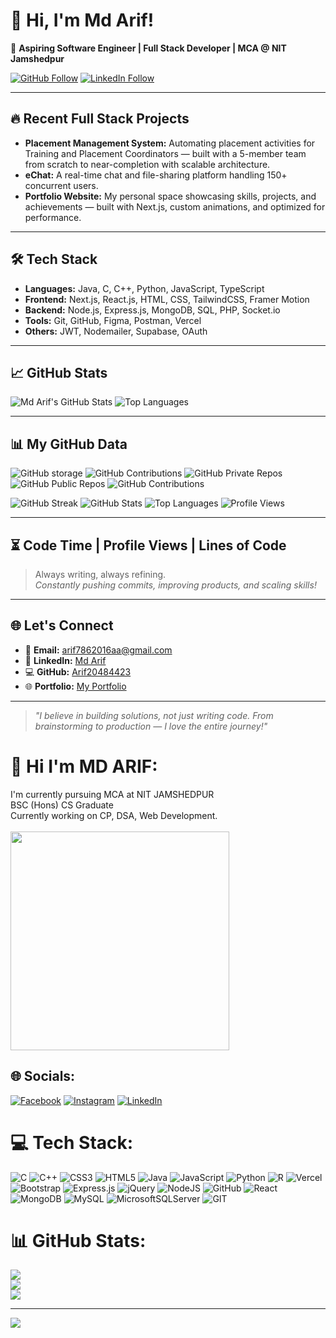 # 👋 Hi, I'm Md Arif! 
🚀 **Aspiring Software Engineer | Full Stack Developer | MCA @ NIT Jamshedpur**

[![GitHub Follow](https://img.shields.io/github/followers/Arif20484423?label=Follow&style=social)](https://github.com/Arif20484423)
[![LinkedIn Follow](https://img.shields.io/badge/Follow%20on-LinkedIn-blue?style=flat&logo=linkedin)](https://linkedin.com/in/md-arif-181a0a205/)

---

## 🔥 Recent Full Stack Projects
- **Placement Management System:** Automating placement activities for Training and Placement Coordinators — built with a 5-member team from scratch to near-completion with scalable architecture.
- **eChat:** A real-time chat and file-sharing platform handling 150+ concurrent users.
- **Portfolio Website:** My personal space showcasing skills, projects, and achievements — built with Next.js, custom animations, and optimized for performance.

---

## 🛠️ Tech Stack
- **Languages:** Java, C, C++, Python, JavaScript, TypeScript
- **Frontend:** Next.js, React.js, HTML, CSS, TailwindCSS, Framer Motion
- **Backend:** Node.js, Express.js, MongoDB, SQL, PHP, Socket.io
- **Tools:** Git, GitHub, Figma, Postman, Vercel
- **Others:** JWT, Nodemailer, Supabase, OAuth

---

## 📈 GitHub Stats
![Md Arif's GitHub Stats](https://github-readme-stats.vercel.app/api?username=Arif20484423&show_icons=true&theme=radical)
![Top Languages](https://github-readme-stats.vercel.app/api/top-langs/?username=Arif20484423&layout=compact&theme=radical)

---

## 📊 My GitHub Data

![GitHub storage](https://img.shields.io/github/size/Arif20484423/Arif20484423?label=Storage%20Used)
![GitHub Contributions](https://github-readme-streak-stats.herokuapp.com/?user=Arif20484423&theme=radical&hide_border=true)
![GitHub Private Repos](https://img.shields.io/badge/Private%20Repos-🔒-informational)
![GitHub Public Repos](https://img.shields.io/github/repos/Arif20484423?label=Public%20Repos)
![GitHub Contributions](https://github-profile-summary-cards.vercel.app/api/cards/profile-details?username=Arif20484423&theme=radical)

![GitHub Streak](https://streak-stats.demolab.com?user=Arif20484423&theme=radical&hide_border=true)
![GitHub Stats](https://github-readme-stats.vercel.app/api?username=Arif20484423&show_icons=true&theme=radical)
![Top Languages](https://github-readme-stats.vercel.app/api/top-langs/?username=Arif20484423&layout=compact&theme=radical)
![Profile Views](https://komarev.com/ghpvc/?username=Arif20484423&label=Profile%20Views&color=0e75b6&style=flat)


---

## ⏳ Code Time | Profile Views | Lines of Code
> Always writing, always refining.  
> *Constantly pushing commits, improving products, and scaling skills!*

---

## 🌐 Let's Connect
- 📧 **Email:** [arif7862016aa@gmail.com](mailto:arif7862016aa@gmail.com)
- 🔗 **LinkedIn:** [Md Arif](https://linkedin.com/in/md-arif-181a0a205/)
- 💻 **GitHub:** [Arif20484423](https://github.com/Arif20484423)
- 🌐 **Portfolio:** [My Portfolio](https://portfolio-arif20484423s-projects.vercel.app/)

---

> *"I believe in building solutions, not just writing code. From brainstorming to production — I love the entire journey!"*




# 💫 Hi I'm MD ARIF:
<div><div style="display:inline">I'm currently pursuing MCA at NIT JAMSHEDPUR<br>BSC (Hons) CS Graduate<br>Currently working on CP, DSA, Web Development.<br><br></div>

<div style="display:inline float:right"><img  src="https://cdn.dribbble.com/users/2131993/screenshots/4948736/thoughtworks-gif_dribbble.gif" width="350"  ></div></div>


## 🌐 Socials:
[![Facebook](https://img.shields.io/badge/Facebook-%231877F2.svg?logo=Facebook&logoColor=white)](https://facebook.com/https://www.facebook.com/profile.php?id=100032643334410) [![Instagram](https://img.shields.io/badge/Instagram-%23E4405F.svg?logo=Instagram&logoColor=white)](https://instagram.com/https://www.instagram.com/md3407arif/) [![LinkedIn](https://img.shields.io/badge/LinkedIn-%230077B5.svg?logo=linkedin&logoColor=white)](https://linkedin.com/in/https://www.linkedin.com/in/md-arif-181a0a205/) 

# 💻 Tech Stack:
![C](https://img.shields.io/badge/c-%2300599C.svg?style=for-the-badge&logo=c&logoColor=white) ![C++](https://img.shields.io/badge/c++-%2300599C.svg?style=for-the-badge&logo=c%2B%2B&logoColor=white) ![CSS3](https://img.shields.io/badge/css3-%231572B6.svg?style=for-the-badge&logo=css3&logoColor=white) ![HTML5](https://img.shields.io/badge/html5-%23E34F26.svg?style=for-the-badge&logo=html5&logoColor=white) ![Java](https://img.shields.io/badge/java-%23ED8B00.svg?style=for-the-badge&logo=java&logoColor=white) ![JavaScript](https://img.shields.io/badge/javascript-%23323330.svg?style=for-the-badge&logo=javascript&logoColor=%23F7DF1E) ![Python](https://img.shields.io/badge/python-3670A0?style=for-the-badge&logo=python&logoColor=ffdd54) ![R](https://img.shields.io/badge/r-%23276DC3.svg?style=for-the-badge&logo=r&logoColor=white) ![Vercel](https://img.shields.io/badge/vercel-%23000000.svg?style=for-the-badge&logo=vercel&logoColor=white) ![Bootstrap](https://img.shields.io/badge/bootstrap-%23563D7C.svg?style=for-the-badge&logo=bootstrap&logoColor=white) ![Express.js](https://img.shields.io/badge/express.js-%23404d59.svg?style=for-the-badge&logo=express&logoColor=%2361DAFB) ![jQuery](https://img.shields.io/badge/jquery-%230769AD.svg?style=for-the-badge&logo=jquery&logoColor=white) ![NodeJS](https://img.shields.io/badge/node.js-6DA55F?style=for-the-badge&logo=node.js&logoColor=white) ![GitHub](https://img.shields.io/badge/GitHub-%23121011.svg?style=for-the-badge&logo=github&logoColor=white) ![React](https://img.shields.io/badge/react-%2320232a.svg?style=for-the-badge&logo=react&logoColor=%2361DAFB) ![MongoDB](https://img.shields.io/badge/MongoDB-%234ea94b.svg?style=for-the-badge&logo=mongodb&logoColor=white) ![MySQL](https://img.shields.io/badge/mysql-%2300f.svg?style=for-the-badge&logo=mysql&logoColor=white) ![MicrosoftSQLServer](https://img.shields.io/badge/Microsoft%20SQL%20Sever-CC2927?style=for-the-badge&logo=microsoft%20sql%20server&logoColor=white) ![GIT](https://img.shields.io/badge/Git-fc6d26?style=for-the-badge&logo=git&logoColor=white)
# 📊 GitHub Stats:
![](https://github-readme-stats.vercel.app/api?username=Arif20484423&theme=dark&hide_border=false&include_all_commits=false&count_private=false)<br/>
![](https://github-readme-streak-stats.herokuapp.com/?user=Arif20484423&theme=dark&hide_border=false)<br/>
![](https://github-readme-stats.vercel.app/api/top-langs/?username=Arif20484423&theme=dark&hide_border=false&include_all_commits=false&count_private=false&layout=compact)

---
[![](https://visitcount.itsvg.in/api?id=Arif20484423&icon=0&color=0)](https://visitcount.itsvg.in)

<!-- Proudly created with GPRM ( https://gprm.itsvg.in ) -->
